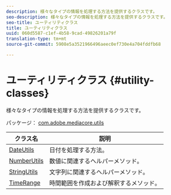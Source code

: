 ```yaml
---
description: 様々なタイプの情報を処理する方法を提供するクラスです。
seo-description: 様々なタイプの情報を処理する方法を提供するクラスです。
seo-title: ユーティリティクラス
title: ユーティリティクラス
uuid: 060d5587-c1ef-4b58-9cad-49826201a79f
translation-type: tm+mt
source-git-commit: 5908e5a3521966496aeec0ef730e4a704fddfb68

---
```



# ユーティリティクラス {#utility-classes}

様々なタイプの情報を処理する方法を提供するクラスです。

パッケージ： [com.adobe.mediacore.utils](https://help.adobe.com/en_US/primetime/api/psdk/javadoc_1.4/com/adobe/mediacore/utils/package-summary.html)

| クラス名 | 説明 |
|---|---|
| [DateUtils](https://help.adobe.com/en_US/primetime/api/psdk/javadoc_1.4/com/adobe/mediacore/utils/DateUtils.html) | 日付を処理する方法。 |
| [NumberUtils](https://help.adobe.com/en_US/primetime/api/psdk/javadoc_1.4/com/adobe/mediacore/utils/NumberUtils.html) | 数値に関連するヘルパーメソッド。 |
| [StringUtils](https://help.adobe.com/en_US/primetime/api/psdk/javadoc_1.4/com/adobe/mediacore/utils/StringUtils.html) | 文字列に関連するヘルパーメソッド。 |
| [TimeRange](https://help.adobe.com/en_US/primetime/api/psdk/javadoc_1.4/com/adobe/mediacore/utils/TimeRange.html) | 時間範囲を作成および解釈するメソッド。 |